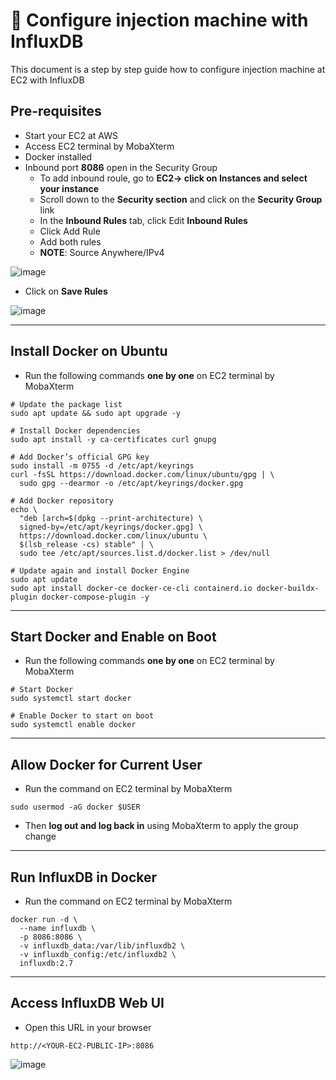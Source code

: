 # 📘 Configure injection machine with InfluxDB

This document is a step by step guide how to configure injection machine at EC2 with InfluxDB

## Pre-requisites

- Start your EC2 at AWS
- Access EC2 terminal by MobaXterm
- Docker installed
- Inbound port **8086** open in the Security Group
  - To add inbound roule, go to **EC2-> click on Instances and select your instance**
  - Scroll down to the **Security section** and click on the **Security Group** link
  - In the **Inbound Rules** tab, click Edit **Inbound Rules**
  - Click Add Rule
  - Add both rules
  - **NOTE**: Source Anywhere/IPv4 
    
![image](https://github.com/user-attachments/assets/89995a62-d224-44d4-96d7-1521f7a8d637)

  - Click on **Save Rules**

  ![image](https://github.com/user-attachments/assets/ea9ac069-9846-4412-89ab-5bb6b754263c)


---

## Install Docker on Ubuntu

- Run the following commands **one by one** on EC2 terminal by MobaXterm

```
# Update the package list
sudo apt update && sudo apt upgrade -y

# Install Docker dependencies
sudo apt install -y ca-certificates curl gnupg

# Add Docker’s official GPG key
sudo install -m 0755 -d /etc/apt/keyrings
curl -fsSL https://download.docker.com/linux/ubuntu/gpg | \
  sudo gpg --dearmor -o /etc/apt/keyrings/docker.gpg

# Add Docker repository
echo \
  "deb [arch=$(dpkg --print-architecture) \
  signed-by=/etc/apt/keyrings/docker.gpg] \
  https://download.docker.com/linux/ubuntu \
  $(lsb_release -cs) stable" | \
  sudo tee /etc/apt/sources.list.d/docker.list > /dev/null

# Update again and install Docker Engine
sudo apt update
sudo apt install docker-ce docker-ce-cli containerd.io docker-buildx-plugin docker-compose-plugin -y
```
---
## Start Docker and Enable on Boot

- Run the following commands **one by one** on EC2 terminal by MobaXterm

```
# Start Docker
sudo systemctl start docker

# Enable Docker to start on boot
sudo systemctl enable docker
```
--- 
## Allow Docker for Current User

- Run the command on EC2 terminal by MobaXterm

```
sudo usermod -aG docker $USER
```

- Then **log out and log back in** using MobaXterm to apply the group change
---
## Run InfluxDB in Docker

- Run the command on EC2 terminal by MobaXterm

```
docker run -d \
  --name influxdb \
  -p 8086:8086 \
  -v influxdb_data:/var/lib/influxdb2 \
  -v influxdb_config:/etc/influxdb2 \
  influxdb:2.7
```
---
## Access InfluxDB Web UI

- Open this URL in your browser
```
http://<YOUR-EC2-PUBLIC-IP>:8086
```

![image](https://github.com/user-attachments/assets/ff40475b-bda5-4f46-b21a-b0a3863d69b7)




  


  





